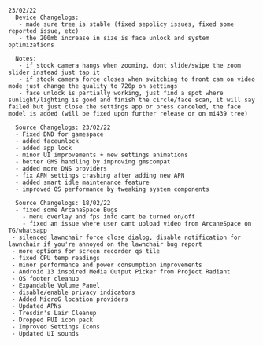     23/02/22
      Device Changelogs:
       - made sure tree is stable (fixed sepolicy issues, fixed some reported issue, etc)
       - the 200mb increase in size is face unlock and system optimizations
      
      Notes:
       - if stock camera hangs when zooming, dont slide/swipe the zoom slider instead just tap it
       - if stock camera force closes when switching to front cam on video mode just change the quality to 720p on settings 
       - face unlock is partially working, just find a spot where sunlight/lighting is good and finish the circle/face scan, it will say failed but just close the settings app or press canceled, the face model is added (will be fixed upon further release or on mi439 tree)
       
      Source Changelogs: 23/02/22
      - Fixed DND for gamespace
      - added faceunlock
      - added app lock
      - minor UI improvements + new settings animations 
      - better GMS handling by improving gmscompat
      - added more DNS providers
      - fix APN settings crashing after adding new APN
      - added smart idle maintenance feature
      - improved OS performance by tweaking system components
      
      Source Changelogs: 18/02/22
      - fixed some ArcanaSpace Bugs
      	- menu overlay and fps info cant be turned on/off
      	- fixed an issue where user cant upload video from ArcaneSpace on TG/whatsapp
     - silenced lawnchair force close dialog, disable notification for lawnchair if you're annoyed on the lawnchair bug report
     - more options for screen recorder qs tile
     - fixed CPU temp readings
     - minor performance and power consumption improvements
     - Android 13 inspired Media Output Picker from Project Radiant
     - QS footer cleanup
     - Expandable Volume Panel
     - disable/enable privacy indicators
     - Added MicroG location providers 
     - Updated APNs
     - Tresdin's Lair Cleanup 
     - Dropped PUI icon pack
     - Improved Settings Icons
     - Updated UI sounds
